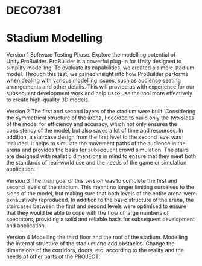 # DECO7381
# Stadium Modelling

Version 1
Software Testing Phase. Explore the modelling potential of Unity.ProBuilder. ProBuilder is a powerful plug-in for Unity designed to simplify modelling. To evaluate its capabilities, we created a simple stadium model. Through this test, we gained insight into how ProBuilder performs when dealing with various modelling issues, such as audience seating arrangements and other details. This will provide us with experience for our subsequent development work and help us to use the tool more effectively to create high-quality 3D models.

Version 2 
The first and second layers of the stadium were built. Considering the symmetrical structure of the arena, I decided to build only the two sides of the model for efficiency and accuracy, which not only ensures the consistency of the model, but also saves a lot of time and resources.
In addition, a staircase design from the first level to the second level was included. It helps to simulate the movement paths of the audience in the arena and provides the basis for subsequent crowd simulation. The stairs are designed with realistic dimensions in mind to ensure that they meet both the standards of real-world use and the needs of the game or simulation application.

Version 3
The main goal of this version was to complete the first and second levels of the stadium. This meant no longer limiting ourselves to the sides of the model, but making sure that both levels of the entire arena were exhaustively reproduced.
In addition to the basic structure of the arena, the staircases between the first and second levels were optimised to ensure that they would be able to cope with the flow of large numbers of spectators, providing a solid and reliable basis for subsequent development and application.

Version 4
Modelling the third floor and the roof of the stadium.
Modelling the internal structure of the stadium and add obstacles.
Change the dimensions of the corridors, doors, etc. according to the reality and the needs of other parts of the PROJECT.

